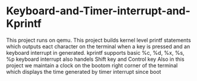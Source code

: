 # Keyboard-and-Timer-interrupt-and-Kprintf
This project runs on qemu. 
This project builds kernel level printf statements which outputs eact character on the terminal
when a key is pressed and an keyboard interrupt in generated. 
kprintf supports basic %c, %d, %x, %s, %p
keyboard interrupt also handels Shift key and Control key
Also in this project we maintain a clock on the bootom right corner of the terminal which displays 
the time generated by timer interrupt since boot
